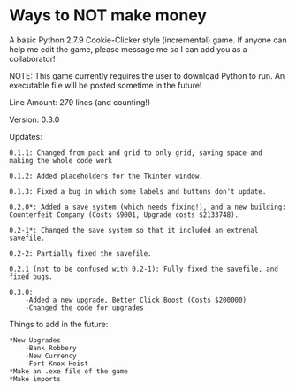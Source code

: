 # Ways to NOT make money
A basic Python 2.7.9 Cookie-Clicker style (incremental) game. If anyone can help me edit the game, please message me so I can add you as a collaborator!

NOTE: This game currently requires the user to download Python to run. An executable file will be posted sometime in the future!

Line Amount: 279 lines (and counting!)

Version: 0.3.0

Updates:
    
    0.1.1: Changed from pack and grid to only grid, saving space and making the whole code work
    
    0.1.2: Added placeholders for the Tkinter window.
    
    0.1.3: Fixed a bug in which some labels and buttons don't update.
    
    0.2.0*: Added a save system (which needs fixing!), and a new building: Counterfeit Company (Costs $9001, Upgrade costs $2133748).
    
    0.2-1*: Changed the save system so that it included an extrenal savefile.
    
    0.2-2: Partially fixed the savefile.
    
    0.2.1 (not to be confused with 0.2-1): Fully fixed the savefile, and fixed bugs.
    
    0.3.0:
        -Added a new upgrade, Better Click Boost (Costs $200000)
        -Changed the code for upgrades

Things to add in the future:

    *New Upgrades
        -Bank Robbery
        -New Currency
        -Fort Knox Heist
    *Make an .exe file of the game
    *Make imports
